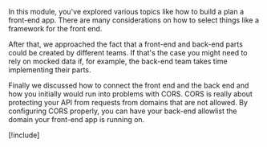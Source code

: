 In this module, you've explored various topics like how to build a plan a front-end app. There are many considerations on how to select things like a framework for the front end.

After that, we approached the fact that a front-end and back-end parts could be created by different teams. If that's the case you might need to rely on mocked data if, for example,  the back-end team takes time implementing their parts.

Finally we discussed how to connect the front end and the back end and how you initially would run into problems with CORS. CORS is really about protecting your API from requests from domains that are not allowed. By configuring CORS properly, you can have your back-end allowlist the domain your front-end app is running on.

[!include[](../../../includes/dotnet-summary.md)]
